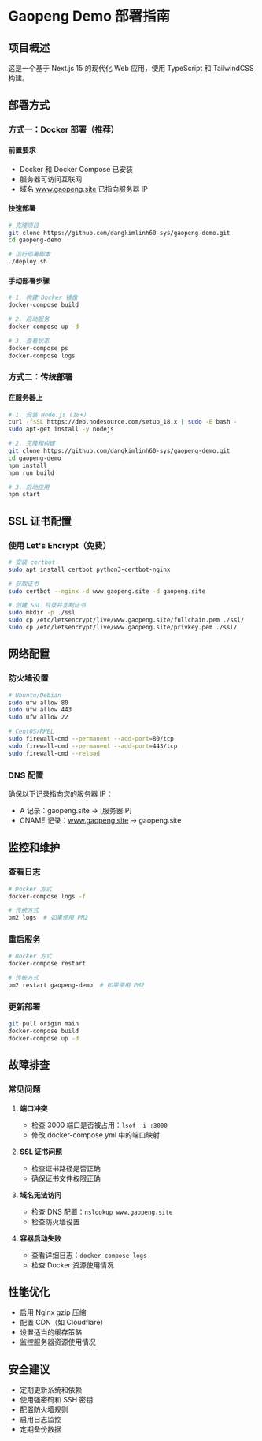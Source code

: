 # Gaopeng Demo 部署指南

## 项目概述
这是一个基于 Next.js 15 的现代化 Web 应用，使用 TypeScript 和 TailwindCSS 构建。

## 部署方式

### 方式一：Docker 部署（推荐）

#### 前置要求
- Docker 和 Docker Compose 已安装
- 服务器可访问互联网
- 域名 www.gaopeng.site 已指向服务器 IP

#### 快速部署
```bash
# 克隆项目
git clone https://github.com/dangkimlinh60-sys/gaopeng-demo.git
cd gaopeng-demo

# 运行部署脚本
./deploy.sh
```

#### 手动部署步骤
```bash
# 1. 构建 Docker 镜像
docker-compose build

# 2. 启动服务
docker-compose up -d

# 3. 查看状态
docker-compose ps
docker-compose logs
```

### 方式二：传统部署

#### 在服务器上
```bash
# 1. 安装 Node.js (18+)
curl -fsSL https://deb.nodesource.com/setup_18.x | sudo -E bash -
sudo apt-get install -y nodejs

# 2. 克隆和构建
git clone https://github.com/dangkimlinh60-sys/gaopeng-demo.git
cd gaopeng-demo
npm install
npm run build

# 3. 启动应用
npm start
```

## SSL 证书配置

### 使用 Let's Encrypt（免费）
```bash
# 安装 certbot
sudo apt install certbot python3-certbot-nginx

# 获取证书
sudo certbot --nginx -d www.gaopeng.site -d gaopeng.site

# 创建 SSL 目录并复制证书
sudo mkdir -p ./ssl
sudo cp /etc/letsencrypt/live/www.gaopeng.site/fullchain.pem ./ssl/
sudo cp /etc/letsencrypt/live/www.gaopeng.site/privkey.pem ./ssl/
```

## 网络配置

### 防火墙设置
```bash
# Ubuntu/Debian
sudo ufw allow 80
sudo ufw allow 443
sudo ufw allow 22

# CentOS/RHEL
sudo firewall-cmd --permanent --add-port=80/tcp
sudo firewall-cmd --permanent --add-port=443/tcp
sudo firewall-cmd --reload
```

### DNS 配置
确保以下记录指向您的服务器 IP：
- A 记录：gaopeng.site → [服务器IP]
- CNAME 记录：www.gaopeng.site → gaopeng.site

## 监控和维护

### 查看日志
```bash
# Docker 方式
docker-compose logs -f

# 传统方式
pm2 logs  # 如果使用 PM2
```

### 重启服务
```bash
# Docker 方式
docker-compose restart

# 传统方式
pm2 restart gaopeng-demo  # 如果使用 PM2
```

### 更新部署
```bash
git pull origin main
docker-compose build
docker-compose up -d
```

## 故障排查

### 常见问题

1. **端口冲突**
   - 检查 3000 端口是否被占用：`lsof -i :3000`
   - 修改 docker-compose.yml 中的端口映射

2. **SSL 证书问题**
   - 检查证书路径是否正确
   - 确保证书文件权限正确

3. **域名无法访问**
   - 检查 DNS 配置：`nslookup www.gaopeng.site`
   - 检查防火墙设置

4. **容器启动失败**
   - 查看详细日志：`docker-compose logs`
   - 检查 Docker 资源使用情况

## 性能优化

- 启用 Nginx gzip 压缩
- 配置 CDN（如 Cloudflare）
- 设置适当的缓存策略
- 监控服务器资源使用情况

## 安全建议

- 定期更新系统和依赖
- 使用强密码和 SSH 密钥
- 配置防火墙规则
- 启用日志监控
- 定期备份数据